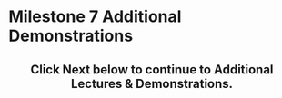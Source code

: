 # Milestone 7 Additional Demonstrations

<h2 style="text-align: center;">Click Next below to continue to Additional Lectures &amp; Demonstrations.</h2>